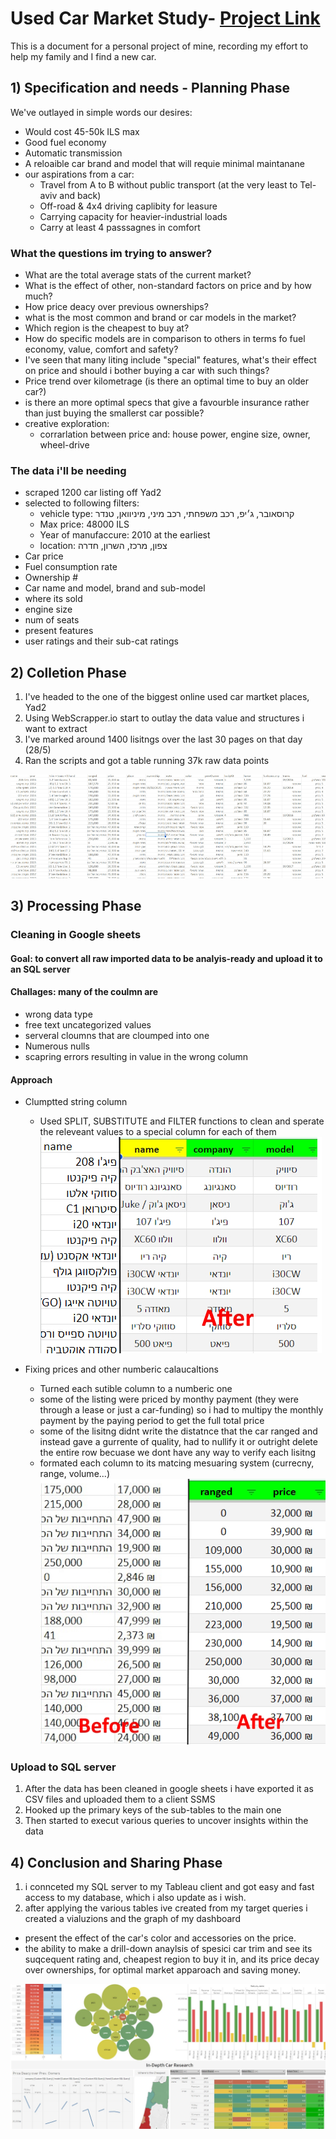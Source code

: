 # Used Car Market Study- [Project Link](https://public.tableau.com/app/profile/yam.yam/viz/UsedCarsBuyingGuide/Dashboard2)

This is a document for a personal project of mine, recording my effort to help my family and I find a new car.

## 1) Specification and needs - Planning Phase
We've outlayed in simple words our desires:
* Would cost 45-50k ILS max
* Good fuel economy
* Automatic transmission
* A reloaible car brand and model that will requie minimal maintanane
* our aspirations from a car:
    - Travel from A to B without public transport (at the very least to Tel-aviv and back)
    - Off-road & 4x4 driving caplibity for leasure
    - Carrying capacity for heavier-industrial loads
    - Carry at least 4 passsagnes in comfort
  
### What the questions im trying to answer?
* What are the total average stats of the current market?
* What is the effect of other, non-standard factors on price and by how much?
* How price deacy over previous ownerships?
* what is the most common and brand or car models in the market?
* Which region is the cheapest to buy at?
* How do specific models are in comparison to others in terms fo fuel economy, value, comfort and safety?
* I've seen that many liting include "special" features, what's their effect on price and should i bother buying a car with such things?
* Price trend over kilometrage (is there an optimal time to buy an older car?)
* is there an more optimal specs that give a favourble insurance rather than just buying the smallerst car possible?
* creative exploration:
  - corrarlation between price and: house power, engine size, owner, wheel-drive

### The data i'll be needing
* scraped 1200 car listing off Yad2
* selected to following filters:
    - vehicle type: קרוסאובר, ג׳יפ, רכב משפחתי, רכב מיני, מיניוואן, טנדר
    - Max price: 48000 ILS
    - Year of manufaccure: 2010 at the earliest
    - location: צפון, מרכז, השרון, חדרה
* Car price
* Fuel consumption rate
* Ownership #
* Car name and model, brand and sub-model
* where its sold
* engine size
* num of seats
* present features
* user ratings and their sub-cat ratings



## 2) Colletion Phase

1. I've headed to the one of the biggest online used car martket places, Yad2
2. Using WebScrapper.io start to outlay the data value and structures i want to extract
3. I've marked around 1400 lisitngs over the last 30 pages on that day (28/5)
4. Ran the scripts and got a table running 37k raw data points

![213](statics/1.jpg)

## 3) Processing Phase

### Cleaning in Google sheets

#### Goal: to convert all raw imported data to be analyis-ready and upload it to an SQL server
#### Challages: many of the coulmn are     
* wrong data type
* free text uncategorized values
* serveral cloumns that are cloumped into one
* Numerous nulls
* scapring errors resulting in value in the wrong column

#### Approach

* Clumptted string column
  - Used SPLIT, SUBSTITUTE and FILTER functions to clean and sperate the releveant values to a special column for each of them
    ![213](statics/3.jpg)

* Fixing prices and other numberic calaucaltions
  - Turned each sutible column to a numberic one
  - some of the listing were priced by monthy payment (they were through a lease or just a car-funding) so i had to multipy the monthly payment by the paying period to get the full total price
  - some of the lisitng didnt write the distatnce that the car ranged and instead gave a gurrente of quality, had to nullify it or outright delete the entire row becuase we dont have any way to verify each lisitng
  - formated each column to its matcing mesuaring system (currecny, range, volume...)
    ![213](statics/2.jpg)

### Upload to SQL server

1) After the data has been cleaned in google sheets i have exported it as CSV files and uploaded them to a client SSMS
2) Hooked up the primary keys of the sub-tables to the main one
3) Then started to execut various queries to uncover insights within the data

## 4) Conclusion and Sharing Phase

1) i connceted my SQL server to my Tableau client and got easy and fast access to my database, which i also update as i wish.
2) after applying the various tables ive created from my target queries i created a vialuzions and the graph of my dashboard
* present the effect of the car's color and accessories on the price.
* the ability to make a drill-down anaylsis of spesici car trim and see its suqcequent rating and, cheapest region to buy it in, and its price decay over ownerships, for optimal market apparoach and saving money.

![213](statics/33.jpg)





    






